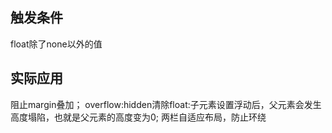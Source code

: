 ## 触发条件
float除了none以外的值 

## 实际应用
阻止margin叠加；
overflow:hidden清除float:子元素设置浮动后，父元素会发生高度塌陷，也就是父元素的高度变为0;
两栏自适应布局，防止环绕

